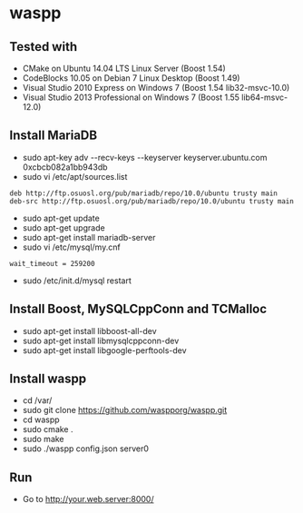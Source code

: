 waspp
=====

Tested with
-----------
* CMake on Ubuntu 14.04 LTS Linux Server (Boost 1.54)
* CodeBlocks 10.05 on Debian 7 Linux Desktop (Boost 1.49)
* Visual Studio 2010 Express on Windows 7 (Boost 1.54 lib32-msvc-10.0)
* Visual Studio 2013 Professional on Windows 7 (Boost 1.55 lib64-msvc-12.0)


Install MariaDB
---------------
* sudo apt-key adv --recv-keys --keyserver keyserver.ubuntu.com 0xcbcb082a1bb943db
* sudo vi /etc/apt/sources.list
```
deb http://ftp.osuosl.org/pub/mariadb/repo/10.0/ubuntu trusty main
deb-src http://ftp.osuosl.org/pub/mariadb/repo/10.0/ubuntu trusty main
```

* sudo apt-get update
* sudo apt-get upgrade
* sudo apt-get install mariadb-server
* sudo vi /etc/mysql/my.cnf
```
wait_timeout = 259200
```

* sudo /etc/init.d/mysql restart

Install Boost, MySQLCppConn and TCMalloc
----------------------------------------
* sudo apt-get install libboost-all-dev
* sudo apt-get install libmysqlcppconn-dev
* sudo apt-get install libgoogle-perftools-dev

Install waspp
-------------
* cd /var/
* sudo git clone https://github.com/waspporg/waspp.git
* cd waspp
* sudo cmake .
* sudo make
* sudo ./waspp config.json server0

Run
---
* Go to http://your.web.server:8000/
